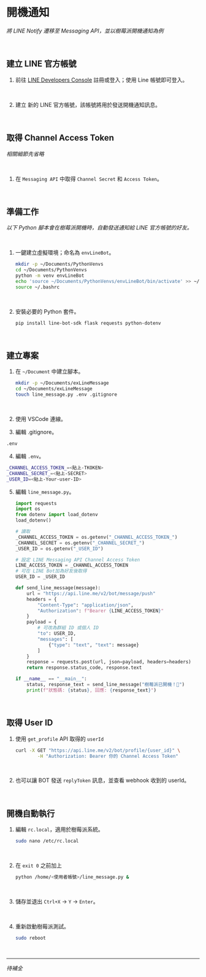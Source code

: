 # 開機通知

_將 LINE Notify 遷移至 Messaging API，並以樹莓派開機通知為例_

<br>

## 建立 LINE 官方帳號

1. 前往 [LINE Developers Console](https://developers.line.biz/zh-hant/) 註冊或登入；使用 Line 帳號即可登入。

<br>

2. 建立 新的 LINE 官方帳號，該帳號將用於發送開機通知訊息。

<br>

## 取得 Channel Access Token

_相關細節先省略_

<br>

1. 在 `Messaging API` 中取得 `Channel Secret` 和 `Access Token`。

<br>

## 準備工作

_以下 Python 腳本會在樹莓派開機時，自動發送通知給 LINE 官方帳號的好友。_

<br>

1. 一鍵建立虛擬環境；命名為 `envLineBot`。

    ```bash
    mkdir -p ~/Documents/PythonVenvs
    cd ~/Documents/PythonVenvs
    python -m venv envLineBot
    echo 'source ~/Documents/PythonVenvs/envLineBot/bin/activate' >> ~/.bashrc
    source ~/.bashrc
    ```

<br>

2. 安裝必要的 Python 套件。

    ```bash
    pip install line-bot-sdk flask requests python-dotenv
    ```

<br>

## 建立專案

1. 在 `~/Document` 中建立腳本。

    ```bash
    mkdir -p ~/Documents/exLineMessage
    cd ~/Documents/exLineMessage
    touch line_message.py .env .gitignore
    ```

<br>

2. 使用 VSCode 連線。

3. 編輯 .gitignore。

```bash
.env
```

4. 編輯 `.env`。

```bash
_CHANNEL_ACCESS_TOKEN_=<貼上-TKOKEN>
_CHANNEL_SECRET_=<貼上-SECRET>
_USER_ID=<貼上-Your-user-ID>
```

5. 編輯 `line_message.py`。

    ```python
    import requests
    import os
    from dotenv import load_dotenv
    load_dotenv()

    # 讀取
    _CHANNEL_ACCESS_TOKEN = os.getenv("_CHANNEL_ACCESS_TOKEN_")
    _CHANNEL_SECRET = os.getenv("_CHANNEL_SECRET_")
    _USER_ID = os.getenv("_USER_ID")

    # 設定 LINE Messaging API Channel Access Token
    LINE_ACCESS_TOKEN = _CHANNEL_ACCESS_TOKEN
    # 可在 LINE Bot加為好友後取得
    USER_ID = _USER_ID

    def send_line_message(message):
        url = "https://api.line.me/v2/bot/message/push"
        headers = {
            "Content-Type": "application/json",
            "Authorization": f"Bearer {LINE_ACCESS_TOKEN}"
        }
        payload = {
            # 可改為群組 ID 或個人 ID
            "to": USER_ID,
            "messages": [
                {"type": "text", "text": message}
            ]
        }
        response = requests.post(url, json=payload, headers=headers)
        return response.status_code, response.text

    if __name__ == "__main__":
        status, response_text = send_line_message("樹莓派已開機！🚀")
        print(f"狀態碼: {status}, 回應: {response_text}")
    ```

<br>

## 取得 User ID

1. 使用 `get_profile` API 取得的 `userId`

    ```bash
    curl -X GET "https://api.line.me/v2/bot/profile/{user_id}" \
            -H "Authorization: Bearer 你的 Channel Access Token"
    ```

<br>

2. 也可以讓 BOT 發送 `replyToken` 訊息，並查看 webhook 收到的 userId。

<br>

## 開機自動執行

1. 編輯 `rc.local`，適用於樹莓派系統。

    ```bash
    sudo nano /etc/rc.local
    ```

<br>

2. 在 `exit 0` 之前加上

    ```bash
    python /home/<使用者帳號>/line_message.py &
    ```

<br>

3. 儲存並退出 `Ctrl+X` → `Y` → `Enter`。

<br>

4. 重新啟動樹莓派測試。

    ```bash
    sudo reboot
    ```

<br>

___

_待補全_
